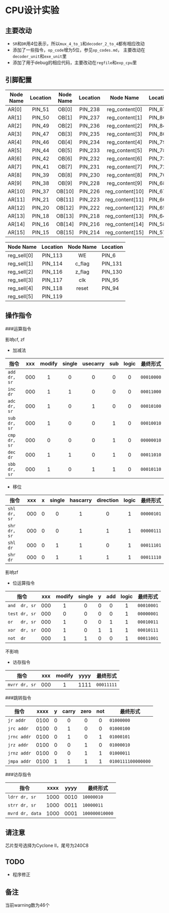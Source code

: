 
CPU设计实验
===========

主要改动
--------

* `SR`和`DR`用4位表示，所以`mux_4_to_1`和`decoder_2_to_4`都有相应改动
* 添加了一些指令，`op_code`增为5位，参见`op_codes.md`，
  主要改动在`decoder_unit`和`exe_unit`里
* 添加了用于debug的相应代码，主要改动在`regfile`和`exp_cpu`里

引脚配置
--------

|Node Name|Location|Node Name|Location|Node Name      |Location|
|---------|:------:|:-------:|:------:|:-------------:|--------|
|AR[0]    |PIN_51  |OB[0]    |PIN_238 |reg_content[0] |PIN_87  |
|AR[1]    |PIN_50  |OB[1]    |PIN_237 |reg_content[1] |PIN_86  |
|AR[2]    |PIN_49  |OB[2]    |PIN_236 |reg_content[2] |PIN_84  |
|AR[3]    |PIN_47  |OB[3]    |PIN_235 |reg_content[3] |PIN_80  |
|AR[4]    |PIN_46  |OB[4]    |PIN_234 |reg_content[4] |PIN_79  |
|AR[5]    |PIN_44  |OB[5]    |PIN_233 |reg_content[5] |PIN_78  |
|AR[6]    |PIN_42  |OB[6]    |PIN_232 |reg_content[6] |PIN_73  |
|AR[7]    |PIN_41  |OB[7]    |PIN_231 |reg_content[7] |PIN_72  |
|AR[8]    |PIN_39  |OB[8]    |PIN_230 |reg_content[8] |PIN_70  |
|AR[9]    |PIN_38  |OB[9]    |PIN_228 |reg_content[9] |PIN_68  |
|AR[10]   |PIN_37  |OB[10]   |PIN_226 |reg_content[10]|PIN_67  |
|AR[11]   |PIN_21  |OB[11]   |PIN_223 |reg_content[11]|PIN_66  |
|AR[12]   |PIN_20  |OB[12]   |PIN_222 |reg_content[12]|PIN_65  |
|AR[13]   |PIN_18  |OB[13]   |PIN_218 |reg_content[13]|PIN_64  |
|AR[14]   |PIN_16  |OB[14]   |PIN_216 |reg_content[14]|PIN_58  |
|AR[15]   |PIN_15  |OB[15]   |PIN_214 |reg_content[15]|PIN_57  |

|Node Name      |Location|Node Name|Location|
|---------------|:------:|:-------:|--------|
|reg_sell[0]    |PIN_113 |WE       |PIN_6   |
|reg_sell[1]    |PIN_114 |c_flag   |PIN_131 |
|reg_sell[2]    |PIN_116 |z_flag   |PIN_130 |
|reg_sell[3]    |PIN_117 |clk      |PIN_95  |
|reg_sell[4]    |PIN_118 |reset    |PIN_94  |
|reg_sell[5]    |PIN_119 |         |        |

操作指令
-------

###运算指令

影响cf, zf

*   加减法

|指令        |xxx|modify|single|usecarry|sub|logic|最终形式  |
|------------|:-:|:----:|:----:|:------:|:-:|:---:|----------|
|`add dr, sr`|000|1     |0     |0       |0  |0    |`00010000`|
|`inc dr`    |000|1     |1     |0       |0  |0    |`00011000`|
|`adc dr, sr`|000|1     |0     |1       |0  |0    |`00010100`|
|`sub dr, sr`|000|1     |0     |0       |1  |0    |`00010010`|
|`cmp dr, sr`|000|0     |0     |0       |1  |0    |`00000010`|
|`dec dr`    |000|1     |1     |0       |1  |0    |`00011010`|
|`sbb dr, sr`|000|1     |0     |1       |1  |0    |`00010110`|


*   移位

|指令        |xxx|x  |single|hascarry|direction|logic|最终形式  |
|------------|:-:|:-:|:----:|:------:|:-------:|:---:|----------|
|`shl dr, sr`|000| 0 |0     |1       |0        |1    |`00000101`|
|`shr dr, sr`|000| 0 |0     |1       |1        |1    |`00000111`|
|`shl dr`    |000| 0 |1     |1       |0        |1    |`00011101`|
|`shr dr`    |000| 0 |1     |1       |1        |1    |`00011110`|

影响zf

*   位运算指令

|指令         |xxx|modify|single|y  |add|logic|最终形式  |
|-------------|:-:|:----:|:----:|:-:|:-:|:---:|----------|
|`and  dr, sr`|000|1     |0     |0  |0  |1    |`00010001`|
|`test dr, sr`|000|0     |0     |0  |0  |1    |`00000001`|
|`or   dr, sr`|000|1     |0     |0  |1  |1    |`00010011`|
|`xor  dr, sr`|000|1     |0     |1  |1  |1    |`00010111`|
|`not  dr`    |000|1     |1     |0  |0  |1    |`00011001`|

不影响

*   访存指令

|指令         |xxx|modify|yyyy|最终形式  |
|-------------|:-:|:----:|:--:|----------|
|`mvrr dr, sr`|000| 1    |1111|`00011111`|

###跳转指令

|指令       |xxxx|y  |carry|zero|not|最终形式          |
|-----------|:--:|:-:|:---:|:--:|:-:|------------------|
|`jr addr`  |0100|0  |0    |0   |0  |`01000000`        |
|`jrc addr` |0100|0  |1    |0   |0  |`01000100`        |
|`jrnc addr`|0100|0  |1    |0   |1  |`01000101`        |
|`jrz addr` |0100|0  |0    |1   |0  |`01000010`        |
|`jrnz addr`|0100|0  |0    |1   |1  |`01000011`        |
|`jmpa addr`|0100|1  |1    |1   |1  |`0100111100000000`|

###访存指令

|指令           |xxxx|yyyy|最终形式      |
|---------------|:--:|:--:|--------------|
|`ldrr dr, sr`  |1000|0010|`10000010`    |
|`strr dr, sr`  |1000|0011|`10000011`    |
|`mvrd dr, data`|1000|0001|`100000010000`|

请注意
------

芯片型号选择为Cyclone II，尾号为240C8


TODO
----

*   程序修正


备注
----

当前warning数为46个

